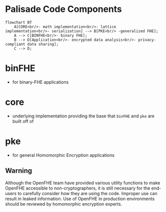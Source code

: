 # Palisade Code Components

```mermaid
flowchart BT
    A[CORE<br/>- math implementation<br/>- lattice implementation<br/>- serialization] --> B[PKE<br/> -generalized FHE];
    A --> C[BINFHE<br/>- binary FHE];
    B --> D[Application<br/>- encrypted data analysis<br/>- privacy-compliant data sharing];
    C --> D;
```


# binFHE

- for binary-FHE applications

# core

- underlying implementation providing the base that `binFHE` and `pke` are built off of

# pke

- for general Homomorphic Encryption applications

## Warning

Although the OpenFHE team have provided various utility functions to make OpenFHE accessible to 
non-cryptographers, it is still necessary for the end-users to carefully consider how they are using the code. Improper use can result in leaked information. 
Use of OpenFHE in production environments should be reviewed by homomorphic encryption experts.